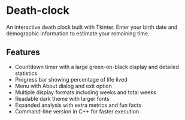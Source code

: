 # Death-clock

An interactive death clock built with Tkinter. Enter your birth date and demographic information to estimate your remaining time.

## Features
- Countdown timer with a large green-on-black display and detailed statistics
- Progress bar showing percentage of life lived
- Menu with About dialog and exit option
- Multiple display formats including weeks and total weeks
- Readable dark theme with larger fonts
- Expanded analysis with extra metrics and fun facts
- Command-line version in C++ for faster execution

